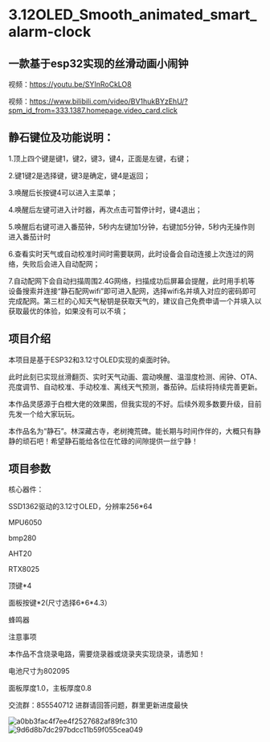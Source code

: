 # 3.12OLED_Smooth_animated_smart_alarm-clock

## 一款基于esp32实现的丝滑动画小闹钟

视频：https://youtu.be/SYInRoCkLO8

视频：https://www.bilibili.com/video/BV1hukBYzEhU/?spm_id_from=333.1387.homepage.video_card.click

## 静石键位及功能说明：

1.顶上四个键是键1，键2，键3，键4，正面是左键，右键；

2.键1键2是选择键，键3是确定，键4是返回；

3.唤醒后长按键4可以进入主菜单；

4.唤醒后左键可进入计时器，再次点击可暂停计时，键4退出；

5.唤醒后右键可进入番茄钟，5秒内左键加1分钟，右键加5分钟，5秒内无操作则进入番茄计时

6.查看实时天气或自动校准时间时需要联网，此时设备会自动连接上次连过的网络，失败后会进入自动配网；

7.自动配网下会自动扫描周围2.4G网络，扫描成功后屏幕会提醒，此时用手机等设备搜索并连接“静石配网wifi”即可进入配网，选择wifi名并填入对应的密码即可完成配网。第三栏的心知天气秘钥是获取天气的，建议自己免费申请一个并填入以获取最优的体验，如果没有可以不填；

## 项目介绍

本项目是基于ESP32和3.12寸OLED实现的桌面时钟。

此时此刻已实现丝滑翻页、实时天气动画、震动唤醒、温湿度检测、闹钟、OTA、亮度调节、自动校准、手动校准、离线天气预测，番茄钟。后续将持续完善更新。

本作品灵感源于白橙大佬的效果图，但我实现的不好。后续外观多数要升级，目前先发一个给大家玩玩。

本作品名为“静石”。林深藏古寺，老树掩荒碑。能长期与时间作伴的，大概只有静静的顽石吧！希望静石能给各位在忙碌的间隙提供一丝宁静！


## 项目参数
核心器件：

SSD1362驱动的3.12寸OLED，分辨率256\*64

MPU6050

bmp280

AHT20

RTX8025

顶键\*4

面板按键\*2(尺寸选择6\*6*4.3）

蜂鸣器

注意事项

本作品不含烧录电路，需要烧录器或烧录夹实现烧录，请悉知！

电池尺寸为802095

面板厚度1.0，主板厚度0.8

交流群：855540712 进群请回答问题，群里更新进度最快

![a0bb3fac4f7ee4f2527682af89fc310](https://github.com/user-attachments/assets/77fa6747-1a3b-4ee3-9cd9-8151a1098c77)
![9d6d8b7dc297bdcc11b59f055cea049](https://github.com/user-attachments/assets/48c3e917-b36c-4a9b-b9d1-6b97619550b5)


